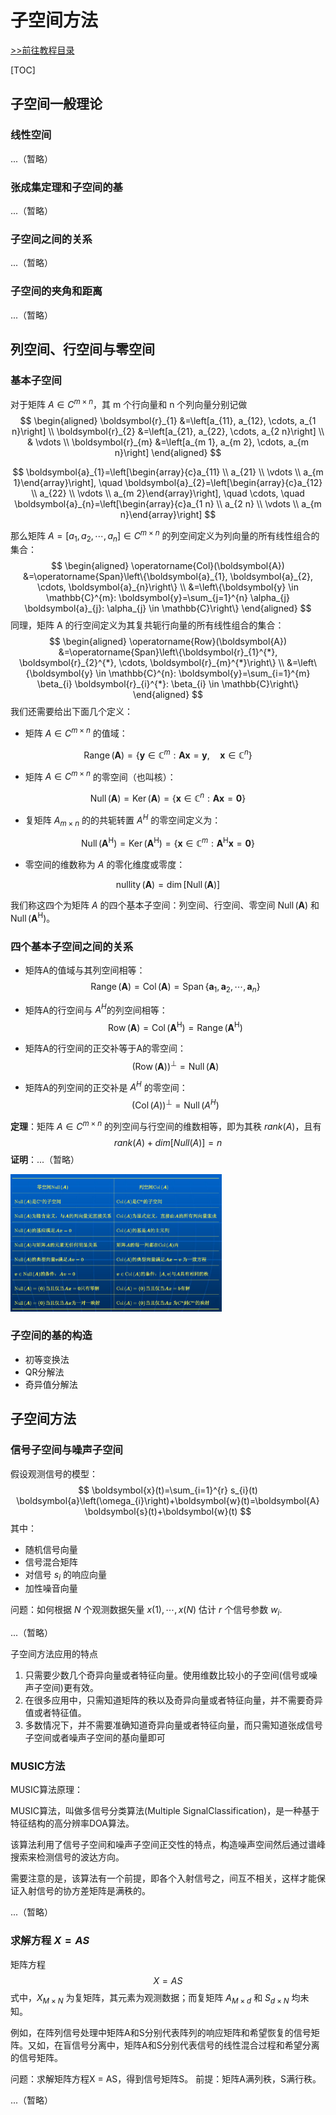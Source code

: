 # 子空间方法

[>>前往教程目录](guide-matrix.md)

[TOC]

## 子空间一般理论

### 线性空间

...（暂略）

### 张成集定理和子空间的基

...（暂略）

### 子空间之间的关系

...（暂略）

### 子空间的夹角和距离

...（暂略）

## 列空间、行空间与零空间

### **基本子空间**

对于矩阵 $A \in C^{m \times n}$，其 m 个行向量和 n 个列向量分别记做
$$
\begin{aligned} \boldsymbol{r}_{1} &=\left[a_{11}, a_{12}, \cdots, a_{1 n}\right] \\ \boldsymbol{r}_{2} &=\left[a_{21}, a_{22}, \cdots, a_{2 n}\right] \\ & \vdots \\ \boldsymbol{r}_{m} &=\left[a_{m 1}, a_{m 2}, \cdots, a_{m n}\right] \end{aligned}
$$

$$
\boldsymbol{a}_{1}=\left[\begin{array}{c}a_{11} \\ a_{21} \\ \vdots \\ a_{m 1}\end{array}\right], \quad \boldsymbol{a}_{2}=\left[\begin{array}{c}a_{12} \\ a_{22} \\ \vdots \\ a_{m 2}\end{array}\right], \quad \cdots, \quad \boldsymbol{a}_{n}=\left[\begin{array}{c}a_{1 n} \\ a_{2 n} \\ \vdots \\ a_{m n}\end{array}\right]
$$

那么矩阵 $A = [a_1,a_2,\cdots,a_n] \in C^{m \times n}$ 的列空间定义为列向量的所有线性组合的集合：
$$
\begin{aligned} \operatorname{Col}(\boldsymbol{A}) &=\operatorname{Span}\left\{\boldsymbol{a}_{1}, \boldsymbol{a}_{2}, \cdots, \boldsymbol{a}_{n}\right\} \\ &=\left\{\boldsymbol{y} \in \mathbb{C}^{m}: \boldsymbol{y}=\sum_{j=1}^{n} \alpha_{j} \boldsymbol{a}_{j}: \alpha_{j} \in \mathbb{C}\right\} \end{aligned}
$$
同理，矩阵 A 的行空间定义为其复共轭行向量的所有线性组合的集合：
$$
\begin{aligned} \operatorname{Row}(\boldsymbol{A}) &=\operatorname{Span}\left\{\boldsymbol{r}_{1}^{*}, \boldsymbol{r}_{2}^{*}, \cdots, \boldsymbol{r}_{m}^{*}\right\} \\ &=\left\{\boldsymbol{y} \in \mathbb{C}^{n}: \boldsymbol{y}=\sum_{i=1}^{m} \beta_{i} \boldsymbol{r}_{i}^{*}: \beta_{i} \in \mathbb{C}\right\} \end{aligned}
$$
我们还需要给出下面几个定义：

- 矩阵 $A \in C^{m \times n}$ 的值域：

$$
\operatorname{Range}(\boldsymbol{A})=\left\{\boldsymbol{y} \in \mathbb{C}^{m}: \boldsymbol{A} \boldsymbol{x}=\boldsymbol{y}, \quad \boldsymbol{x} \in \mathbb{C}^{n}\right\}
$$

- 矩阵 $A \in C^{m \times n}$ 的零空间（也叫核）：

$$
\operatorname{Null}(\boldsymbol{A})=\operatorname{Ker}(\boldsymbol{A})=\left\{\boldsymbol{x} \in \mathbb{C}^{n}: \boldsymbol{A} \boldsymbol{x}=\mathbf{0}\right\}
$$

- 复矩阵 $A_{m \times n}$ 的的共轭转置 $A^H$ 的零空间定义为：

$$
\operatorname{Null}\left(\boldsymbol{A}^{\mathrm{H}}\right)=\operatorname{Ker}\left(\boldsymbol{A}^{\mathrm{H}}\right)=\left\{\boldsymbol{x} \in \mathbb{C}^{m}: \boldsymbol{A}^{\mathrm{H}} \boldsymbol{x}=\mathbf{0}\right\}
$$

- 零空间的维数称为 $A$ 的零化维度或零度：

$$
\operatorname{nullity}(\boldsymbol{A})=\operatorname{dim}[\operatorname{Null}(\boldsymbol{A})]
$$

我们称这四个为矩阵 $A$ 的四个基本子空间：列空间、行空间、零空间 $\operatorname{Null}(\boldsymbol{A})$ 和 $\operatorname{Null}(\boldsymbol{A}^{\mathrm{H}})$。

### 四个基本子空间之间的关系

- 矩阵A的值域与其列空间相等：
  $$
  \operatorname{Range}(\boldsymbol{A})=\operatorname{Col}(\boldsymbol{A})=\operatorname{Span}\left\{\boldsymbol{a}_{1}, \boldsymbol{a}_{2}, \cdots, \boldsymbol{a}_{n}\right\}
  $$

- 矩阵A的行空间与 $A^H$​ 的列空间相等：
  $$
  \operatorname{Row}(\boldsymbol{A})=\operatorname{Col}\left(\boldsymbol{A}^{\mathrm{H}}\right)=\operatorname{Range}\left(\boldsymbol{A}^{\mathrm{H}}\right)
  $$

- 矩阵A的行空间的正交补等于A的零空间：
  $$
  (\operatorname{Row}(\boldsymbol{A}))^{\perp}=\operatorname{Null}(\boldsymbol{A})
  $$

- 矩阵A的列空间的正交补是 $A^H$​ 的零空间：
  $$
  (\operatorname{Col}(A))^{\perp}=\operatorname{Null}\left(A^{H}\right)
  $$

**定理**：矩阵 $A\in C^{m\times n}$ 的列空间与行空间的维数相等，即为其秩 $rank(A)$，且有
$$
rank(A) + dim[Null(A)]= n
$$
**证明**：...（暂略）

<img src="./images/1.png" alt="1" style="zoom:33%;" />

### 子空间的基的构造

- 初等变换法
- QR分解法
- 奇异值分解法

## 子空间方法

### 信号子空间与噪声子空间

假设观测信号的模型：
$$
\boldsymbol{x}(t)=\sum_{i=1}^{r} s_{i}(t) \boldsymbol{a}\left(\omega_{i}\right)+\boldsymbol{w}(t)=\boldsymbol{A} \boldsymbol{s}(t)+\boldsymbol{w}(t)
$$
其中：

- 随机信号向量
- 信号混合矩阵
- 对信号 $s_i$ 的响应向量
- 加性噪音向量

问题：如何根据 $N$ 个观测数据矢量 $x(1), \cdots,x(N)$ 估计 $r$ 个信号参数 $w_i$.

...（暂略）

子空间方法应用的特点

1. 只需要少数几个奇异向量或者特征向量。使用维数比较小的子空间(信号或噪声子空间)更有效。
2. 在很多应用中，只需知道矩阵的秩以及奇异向量或者特征向量，并不需要奇异值或者特征值。
3. 多数情况下，并不需要准确知道奇异向量或者特征向量，而只需知道张成信号子空间或者噪声子空间的基向量即可

### MUSIC方法

MUSIC算法原理：

MUSIC算法，叫做多信号分类算法(Multiple SignalClassification)，是一种基于特征结构的高分辨率DOA算法。

该算法利用了信号子空间和噪声子空间正交性的特点，构造噪声空间然后通过谱峰搜索来检测信号的波达方向。

需要注意的是，该算法有一个前提，即各个入射信号之，间互不相关，这样才能保证入射信号的协方差矩阵是满秩的。

...（暂略）

### 求解方程 $X = AS$

矩阵方程
$$
X=AS
$$
式中，$X_{M\times N}$ 为复矩阵，其元素为观测数据；而复矩阵 $A_{M \times d}$ 和 $S_{d\times  N}$ 均未知。

例如，在阵列信号处理中矩阵A和S分别代表阵列的响应矩阵和希望恢复的信号矩阵。又如，在盲信号分离中，矩阵A和S分别代表信号的线性混合过程和希望分离的信号矩阵。

问题：求解矩阵方程X = AS，得到信号矩阵S。
前提：矩阵A满列秩，S满行秩。

...（暂略）





